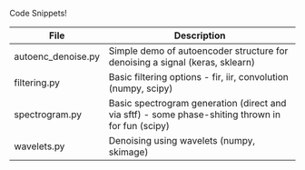 Code Snippets!


| File  | Description |
| ------------- | ------------- |
| autoenc_denoise.py  | Simple demo of autoencoder structure for denoising a signal (keras, sklearn) |
| filtering.py  | Basic filtering options - fir, iir, convolution (numpy, scipy)  |
| spectrogram.py  | Basic spectrogram generation (direct and via sftf) - some phase-shiting thrown in for fun (scipy)  |
| wavelets.py  | Denoising using wavelets (numpy, skimage)  |
